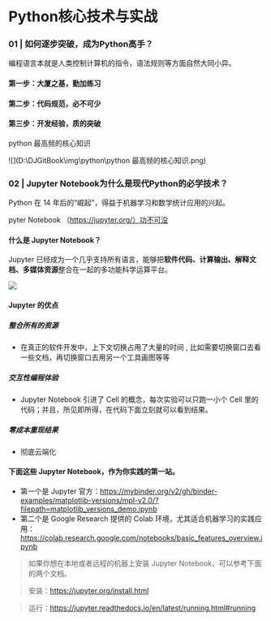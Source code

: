 # Python核心技术与实战 

  

### 01 | 如何逐步突破，成为Python高手？

编程语言本就是人类控制计算机的指令，语法规则等方面自然大同小异。

#### 第一步：大厦之基，勤加练习

#### 第二步：代码规范，必不可少

#### 第三步：开发经验，质的突破

python 最高频的核心知识

![](D:\DJGitBook\img\python\python 最高频的核心知识.png)

### 02 | Jupyter Notebook为什么是现代Python的必学技术？

Python 在 14 年后的“崛起”，得益于机器学习和数学统计应用的兴起。

pyter Notebook （https://jupyter.org/）功不可没

#### 什么是 Jupyter Notebook？

Jupyter 已经成为一个几乎支持所有语言，能够把**软件代码、计算输出、解释文档、多媒体资源**整合在一起的多功能科学运算平台。

![](D:\DJGitBook\img\python\Jupyter.png)

#### Jupyter 的优点

##### 整合所有的资源

+ 在真正的软件开发中，上下文切换占用了大量的时间 , 比如需要切换窗口去看一些文档，再切换窗口去用另一个工具画图等等

##### 交互性编程体验

+ Jupyter Notebook 引进了 Cell 的概念，每次实验可以只跑一小个 Cell 里的代码；并且，所见即所得，在代码下面立刻就可以看到结果。

##### 零成本重现结果

+ 彻底云端化

#### 下面这些 Jupyter Notebook，作为你实践的第一站。

- 第一个是 Jupyter 官方：https://mybinder.org/v2/gh/binder-examples/matplotlib-versions/mpl-v2.0/?filepath=matplotlib_versions_demo.ipynb
- 第二个是 Google Research 提供的 Colab 环境，尤其适合机器学习的实践应用：https://colab.research.google.com/notebooks/basic_features_overview.ipynb

> 如果你想在本地或者远程的机器上安装 Jupyter Notebook，可以参考下面的两个文档。

> 安装：https://jupyter.org/install.html

> 运行：https://jupyter.readthedocs.io/en/latest/running.html#running